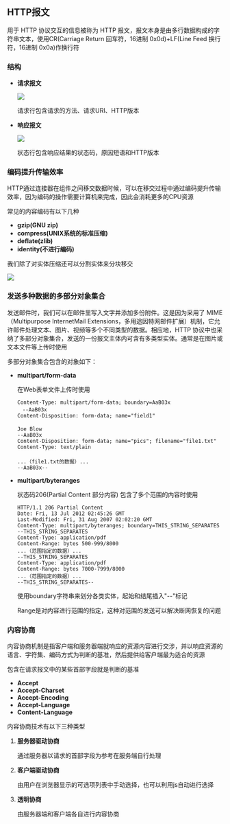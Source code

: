 ## HTTP报文

用于 HTTP 协议交互的信息被称为 HTTP 报文，报文本身是由多行数据构成的字符串文本，使用CR(Carriage Return 回车符，16进制 0x0d)+LF(Line Feed 换行符，16进制 0x0a)作换行符

### 结构

- **请求报文**

  ![](http://ok0qzthrb.bkt.clouddn.com/http3-1.png)

  请求行包含请求的方法、请求URI、HTTP版本

- **响应报文**

  ![](http://ok0qzthrb.bkt.clouddn.com/http3-2.png)

  状态行包含响应结果的状态码，原因短语和HTTP版本

### 编码提升传输效率

HTTP通过连接器在组件之间移交数据时候，可以在移交过程中通过编码提升传输效率，因为编码的操作需要计算机来完成，因此会消耗更多的CPU资源

常见的内容编码有以下几种

- **gzip(GNU zip)**
- **compress(UNIX系统的标准压缩)**
- **deflate(zlib)**
- **identity(不进行编码)**

我们除了对实体压缩还可以分割实体来分块移交

![](http://ok0qzthrb.bkt.clouddn.com/http3-3.png)

### 发送多种数据的多部分对象集合

发送邮件时，我们可以在邮件里写入文字并添加多份附件。这是因为采用了 MIME（Multipurpose InternetMail Extensions，多用途因特网邮件扩展）机制，它允许邮件处理文本、图片、视频等多个不同类型的数据。相应地，HTTP 协议中也采纳了多部分对象集合，发送的一份报文主体内可含有多类型实体。通常是在图片或文本文件等上传时使用

多部分对象集合包含的对象如下：

- **multipart/form-data**

  在Web表单文件上传时使用

  ```shell
  Content-Type: multipart/form-data; boundary=AaB03x
  　--AaB03x
  Content-Disposition: form-data; name="field1"
  　
  Joe Blow
  --AaB03x
  Content-Disposition: form-data; name="pics"; filename="file1.txt"
  Content-Type: text/plain
  　
  ...（file1.txt的数据）...
  --AaB03x--
  ```

- **multipart/byteranges**

  状态码206(Partial Content 部分内容) 包含了多个范围的内容时使用

  ```shell
  HTTP/1.1 206 Partial Content
  Date: Fri, 13 Jul 2012 02:45:26 GMT
  Last-Modified: Fri, 31 Aug 2007 02:02:20 GMT
  Content-Type: multipart/byteranges; boundary=THIS_STRING_SEPARATES
  --THIS_STRING_SEPARATES
  Content-Type: application/pdf
  Content-Range: bytes 500-999/8000
  ...（范围指定的数据）...
  --THIS_STRING_SEPARATES
  Content-Type: application/pdf
  Content-Range: bytes 7000-7999/8000
  ...（范围指定的数据）...
  --THIS_STRING_SEPARATES--
  ```

  使用boundary字符串来划分各类实体，起始和结尾插入"--"标记

  Range是对内容进行范围的指定，这种对范围的发送可以解决断网恢复的问题

### 内容协商

内容协商机制是指客户端和服务器端就响应的资源内容进行交涉，并以响应资源的语言、字符集、编码方式为判断的基准，然后提供给客户端最为适合的资源

包含在请求报文中的某些首部字段就是判断的基准

- **Accept**
- **Accept-Charset**
- **Accept-Encoding**
- **Accept-Language**
- **Content-Language**

内容协商技术有以下三种类型

1. **服务器驱动协商**

   通过服务器以请求的首部字段为参考在服务端自行处理

2. **客户端驱动协商**

   由用户在浏览器显示的可选项列表中手动选择，也可以利用js自动进行选择

3. **透明协商**

   由服务器端和客户端各自进行内容协商
